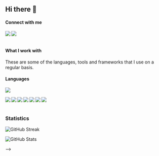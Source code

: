 ## Hi there 👋 
#### Connect with me

<a href="https://www.linkedin.com/in/katherine-emma-mccallum/"><img align="left" src="https://img.shields.io/badge/LinkedIn-0A66C2?&style=for-the-badge&logo=LinkedIn&logoColor=white"/></a>
<a href="mailto:katherinemmamcc@gmail.com"><img align="left" src="https://img.shields.io/badge/Email-EA4335?&style=for-the-badge&logo=Gmail&logoColor=white"/></a> 

<br/><br/>

#### What I work with

<p>These are some of the languages, tools and frameworks that I use on a regular basis.</p>

<h4>Languages</h4>
<p>
  <img src="https://github-readme-stats.vercel.app/api/top-langs/?username=mccallke0364&theme=github_dark&layout=compact"/>
</p>
<p>
  <img align="left" src="https://img.shields.io/badge/JavaScript-1c1c1c?&style=flat-square&logo=JavaScript" />
  <img align="left" src="https://img.shields.io/badge/Python-1c1c1c?&style=flat-square&logo=Python" />
  <img align="left" src="https://img.shields.io/badge/WebGL-1c1c1c?&style=flat-square&logo=WebGL" />
  <img align="left" src="https://img.shields.io/badge/Lua-1c1c1c?&style=flat-square&logo=Lua" />
  <img align="left" src="https://img.shields.io/badge/Solidity-1c1c1c?&style=flat-square&logo=Solidity" />
  <img align="left" src="https://img.shields.io/badge/Octave-1c1c1c?&style=flat-square&logo=Octave" />
  <img align="left" src="https://img.shields.io/badge/PHP-1c1c1c?&style=flat-square&logo=PHP" />
</p>
  
<br/><br/>

### Statistics

![GitHub Streak](https://github-readme-streak-stats.herokuapp.com/?user=mccallke0364&theme=holi-theme)

![GitHub Stats](https://github-readme-stats.vercel.app/api?username=mccallke0364&count_private=true&show_icons=true&theme=github_dark) 


<!--
**Mccallke0364/McCallke0364** is a ✨ _special_ ✨ repository because its `README.md` (this file) appears on your GitHub profile.

<!-- <a href="https://twitter.com/     "><img align="left" src="https://img.shields.io/badge/Twitter-1DA1F2?&style=for-the-badge&logo=Twitter&logoColor=white" /></a>
<a href="https://www.instagram.com/      /"><img align="left" src="https://img.shields.io/badge/Instagram-E4405F?&style=for-the-badge&logo=Instagram&logoColor=white" /></a>
<a href="https://calendly.com/      /15min"><img align="left" src="https://img.shields.io/badge/Schedule a Meeting-4285F4?&style=for-the-badge&logo=Google Calendar&logoColor=white" /></a> -->

-->
